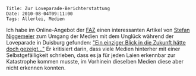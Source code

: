 	Title: Zur Loveparade-Berichterstattung
	Date: 2010-08-04T09:11:00
	Tags: Allerlei, Medien

Ich habe im Online-Angebot der [FAZ](http://www.faz.net) einen
interessanten Artikel von [Stefan
Niggemeier](http://www.stefan-niggemeier.de) zum Umgang der Medien mit
dem Unglück während der Loveparade in Duisburg gefunden: ["Ein einziger
Blick in die Zukunft hätte doch gezeigt..."](http://tinyurl.com/38qx8o5)
Er kritisiert darin, dass viele Medien hinterher mit einer
Selbstgefälligkeit schrieben, dass es ja für jeden Laien erkennbar zur
Katastrophe kommen musste, im Vorhinein dieselben Medien diese aber
nicht erkennen konnten.

